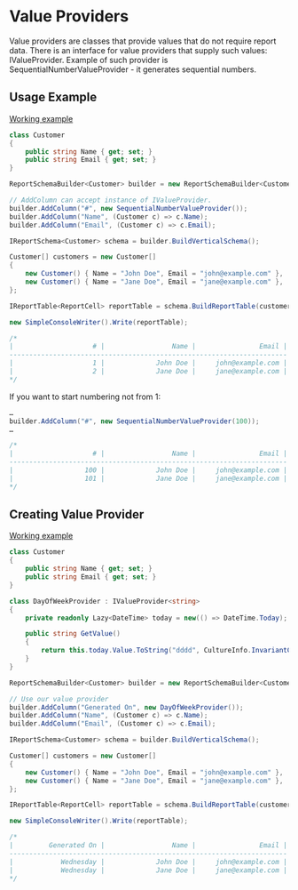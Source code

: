 # Value Providers

Value providers are classes that provide values that do not require report data. There is an interface for value providers that supply such values: IValueProvider. Example of such provider is SequentialNumberValueProvider - it generates sequential numbers.

## Usage Example

[Working example](../../docs-samples/value-providers/XReports.DocsSamples.ValueProviders.UsageExample/Program.cs)

```c#
class Customer
{
    public string Name { get; set; }
    public string Email { get; set; }
}

ReportSchemaBuilder<Customer> builder = new ReportSchemaBuilder<Customer>();

// AddColumn can accept instance of IValueProvider.
builder.AddColumn("#", new SequentialNumberValueProvider());
builder.AddColumn("Name", (Customer c) => c.Name);
builder.AddColumn("Email", (Customer c) => c.Email);

IReportSchema<Customer> schema = builder.BuildVerticalSchema();

Customer[] customers = new Customer[]
{
    new Customer() { Name = "John Doe", Email = "john@example.com" },
    new Customer() { Name = "Jane Doe", Email = "jane@example.com" },
};

IReportTable<ReportCell> reportTable = schema.BuildReportTable(customers);

new SimpleConsoleWriter().Write(reportTable);

/*
|                    # |                 Name |                Email |
----------------------------------------------------------------------
|                    1 |             John Doe |     john@example.com |
|                    2 |             Jane Doe |     jane@example.com |
*/
```

If you want to start numbering not from 1:

```c#
…
builder.AddColumn("#", new SequentialNumberValueProvider(100));
…

/*
|                    # |                 Name |                Email |
----------------------------------------------------------------------
|                  100 |             John Doe |     john@example.com |
|                  101 |             Jane Doe |     jane@example.com |
*/
```

## Creating Value Provider

[Working example](../../docs-samples/value-providers/XReports.DocsSamples.ValueProviders.CreatingValueProvider/Program.cs)

```c#
class Customer
{
    public string Name { get; set; }
    public string Email { get; set; }
}

class DayOfWeekProvider : IValueProvider<string>
{
    private readonly Lazy<DateTime> today = new(() => DateTime.Today);

    public string GetValue()
    {
        return this.today.Value.ToString("dddd", CultureInfo.InvariantCulture);
    }
}

ReportSchemaBuilder<Customer> builder = new ReportSchemaBuilder<Customer>();

// Use our value provider
builder.AddColumn("Generated On", new DayOfWeekProvider());
builder.AddColumn("Name", (Customer c) => c.Name);
builder.AddColumn("Email", (Customer c) => c.Email);

IReportSchema<Customer> schema = builder.BuildVerticalSchema();

Customer[] customers = new Customer[]
{
    new Customer() { Name = "John Doe", Email = "john@example.com" },
    new Customer() { Name = "Jane Doe", Email = "jane@example.com" },
};

IReportTable<ReportCell> reportTable = schema.BuildReportTable(customers);

new SimpleConsoleWriter().Write(reportTable);

/*
|         Generated On |                 Name |                Email |
----------------------------------------------------------------------
|            Wednesday |             John Doe |     john@example.com |
|            Wednesday |             Jane Doe |     jane@example.com |
*/
```
